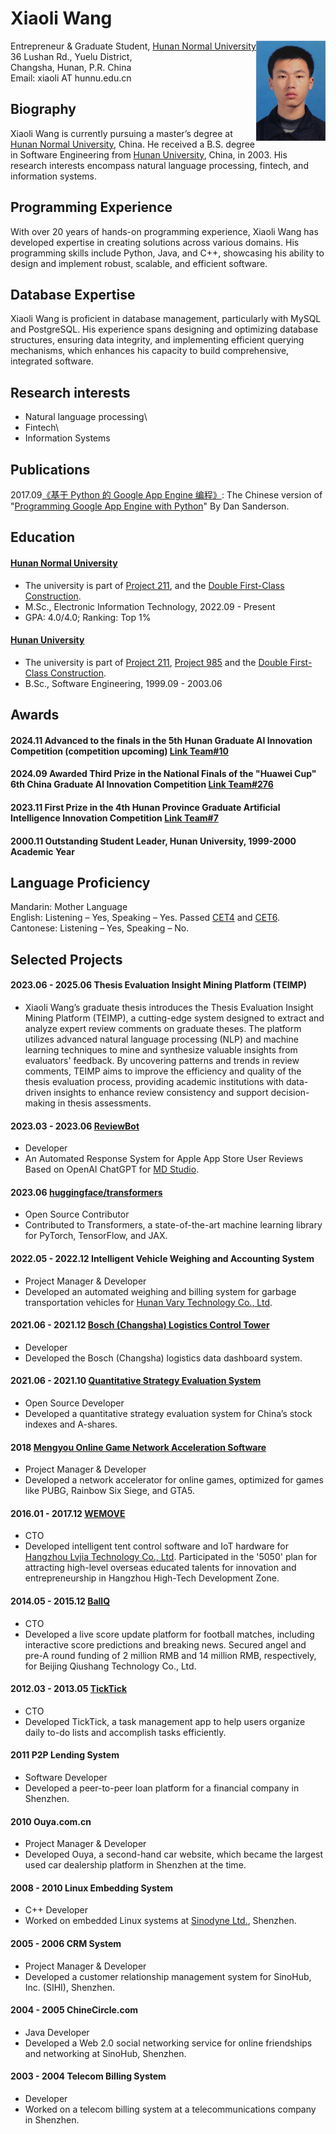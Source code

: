 # Xiaoli Wang

<img align="right" height="160" src="photos/xiaoli.jpg">

Entrepreneur & Graduate Student,  [Hunan Normal University](https://en.wikipedia.org/wiki/Hunan_Normal_University)\
36 Lushan Rd., Yuelu District,\
Changsha, Hunan, P.R. China\
Email: xiaoli AT hunnu.edu.cn

## Biography
Xiaoli Wang is currently pursuing a master’s degree at [Hunan Normal University](https://en.wikipedia.org/wiki/Hunan_Normal_University), China. He received a B.S. degree in Software Engineering from [Hunan University](https://en.wikipedia.org/wiki/Hunan_University), China, in 2003. His research interests encompass natural language processing, fintech, and information systems.

## Programming Experience
With over 20 years of hands-on programming experience, Xiaoli Wang has developed expertise in creating solutions across various domains. His programming skills include Python, Java, and C++, showcasing his ability to design and implement robust, scalable, and efficient software.

## Database Expertise
Xiaoli Wang is proficient in database management, particularly with MySQL and PostgreSQL. His experience spans designing and optimizing database structures, ensuring data integrity, and implementing efficient querying mechanisms, which enhances his capacity to build comprehensive, integrated software.

## Research interests
- Natural language processing\
- Fintech\
- Information Systems

## Publications
2017.09[《基于 Python 的 Google App Engine 编程》](https://book.douban.com/subject/30282716/): The Chinese version of "[Programming Google App Engine with Python](https://www.amazon.com/Programming-Google-Engine-Python-Infrastructure-ebook/dp/B010GNIV88)" By Dan Sanderson.

## Education
#### [Hunan Normal University](https://en.wikipedia.org/wiki/Hunan_Normal_University) 
- The university is part of [Project 211](https://en.wikipedia.org/wiki/Project_211), and the [Double First-Class Construction](https://en.wikipedia.org/wiki/Double_First-Class_Construction).
- M.Sc., Electronic Information Technology, 2022.09 - Present
- GPA: 4.0/4.0; Ranking: Top 1%

#### [Hunan University](https://en.wikipedia.org/wiki/Hunan_University)
- The university is part of [Project 211](https://en.wikipedia.org/wiki/Project_211), [Project 985](https://en.wikipedia.org/wiki/Project_985) and the [Double First-Class Construction](https://en.wikipedia.org/wiki/Double_First-Class_Construction).
- B.Sc., Software Engineering, 1999.09 - 2003.06

## Awards
#### 2024.11 Advanced to the finals in the 5th Hunan Graduate AI Innovation Competition (competition upcoming) [Link Team#10](https://mp.weixin.qq.com/s/SFO4y76OL08A6wjDQsosJw)
#### 2024.09 Awarded Third Prize in the National Finals of the "Huawei Cup" 6th China Graduate AI Innovation Competition [Link Team#276](https://cpipc.acge.org.cn//cw/detail/2c9088a5696cbf370169a3f8101510bd/2c90801a91ff34d00191ffd5f79604e7)
#### 2023.11 First Prize in the 4th Hunan Province Graduate Artificial Intelligence Innovation Competition [Link Team#7](http://www.hnaai.cn/sdetail.html?id=294)
#### 2000.11 Outstanding Student Leader, Hunan University, 1999-2000 Academic Year

## Language Proficiency
Mandarin: Mother Language\
English: Listening – Yes, Speaking – Yes. Passed [CET4](https://en.wikipedia.org/wiki/College_English_Test) and [CET6](https://en.wikipedia.org/wiki/College_English_Test). \
Cantonese: Listening – Yes, Speaking – No.

## Selected Projects
#### 2023.06 - 2025.06 Thesis Evaluation Insight Mining Platform (TEIMP)
- Xiaoli Wang’s graduate thesis introduces the Thesis Evaluation Insight Mining Platform (TEIMP), a cutting-edge system designed to extract and analyze expert review comments on graduate theses. The platform utilizes advanced natural language processing (NLP) and machine learning techniques to mine and synthesize valuable insights from evaluators' feedback. By uncovering patterns and trends in review comments, TEIMP aims to improve the efficiency and quality of the thesis evaluation process, providing academic institutions with data-driven insights to enhance review consistency and support decision-making in thesis assessments.

#### 2023.03 - 2023.06 [ReviewBot](https://md.studio)
- Developer
- An Automated Response System for Apple App Store User Reviews Based on OpenAI ChatGPT for [MD Studio](https://md.studio).

#### 2023.06 [huggingface/transformers](https://github.com/huggingface/transformers/pull/24340)
- Open Source Contributor
- Contributed to Transformers, a state-of-the-art machine learning library for PyTorch, TensorFlow, and JAX.

#### 2022.05 - 2022.12 Intelligent Vehicle Weighing and Accounting System
- Project Manager & Developer
- Developed an automated weighing and billing system for garbage transportation vehicles for [Hunan Vary Technology Co., Ltd](http://en.vary.net.cn/).

#### 2021.06 - 2021.12 [Bosch (Changsha) Logistics Control Tower](https://www.bosch.com.cn/en/our-company/bosch-in-china/bosch-automotive-products-changsha/)
- Developer
- Developed the Bosch (Changsha) logistics data dashboard system.

#### 2021.06 - 2021.10 [Quantitative Strategy Evaluation System](https://github.com/xiaoli/Light)
- Open Source Developer
- Developed a quantitative strategy evaluation system for China’s stock indexes and A-shares.

#### 2018 [Mengyou Online Game Network Acceleration Software](https://www.mengyou360.com/)
- Project Manager & Developer
- Developed a network accelerator for online games, optimized for games like PUBG, Rainbow Six Siege, and GTA5.

#### 2016.01 - 2017.12 [WEMOVE](https://www.wemovetech.com/en)
- CTO
- Developed intelligent tent control software and IoT hardware for [Hangzhou Lvjia Technology Co., Ltd](https://www.wemovetech.com/en). Participated in the '5050' plan for attracting high-level overseas educated talents for innovation and entrepreneurship in Hangzhou High-Tech Development Zone.

#### 2014.05 - 2015.12 [BallQ](https://www.tianyancha.com/brand/b7ba0134081)
- CTO
- Developed a live score update platform for football matches, including interactive score predictions and breaking news. Secured angel and pre-A round funding of 2 million RMB and 14 million RMB, respectively, for Beijing Qiushang Technology Co., Ltd.

#### 2012.03 - 2013.05 [TickTick](https://www.ticktick.com/?language=en_us)
- CTO
- Developed TickTick, a task management app to help users organize daily to-do lists and accomplish tasks efficiently.

#### 2011 P2P Lending System
- Software Developer
- Developed a peer-to-peer loan platform for a financial company in Shenzhen.

#### 2010 Ouya.com.cn
- Project Manager & Developer
- Developed Ouya, a second-hand car website, which became the largest used car dealership platform in Shenzhen at the time.

#### 2008 - 2010 Linux Embedding System
- C++ Developer
- Worked on embedded Linux systems at [Sinodyne Ltd.](https://sinodyne.net/), Shenzhen.

#### 2005 - 2006 CRM System
- Project Manager & Developer
- Developed a customer relationship management system for SinoHub, Inc. (SIHI), Shenzhen.

#### 2004 - 2005 ChineCircle.com
- Java Developer
- Developed a Web 2.0 social networking service for online friendships and networking at SinoHub, Shenzhen.

#### 2003 - 2004 Telecom Billing System
- Developer
- Worked on a telecom billing system at a telecommunications company in Shenzhen.
